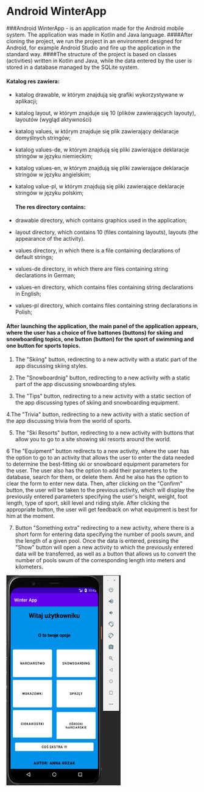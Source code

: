 # Android WinterApp
###Android WinterApp - is an application made for the Android mobile system. The application was made in Kotlin and Java language.
####After cloning the project, we run the project in an environment designed for Android, for example Android Studio and fire up the application in the standard way.
####The structure of the project is based on classes (activities) written in Kotlin and Java, while the data entered by the user is stored in a database managed by the SQLite system.

#### Katalog res zawiera:
* katalog drawable, w którym znajdują się grafiki wykorzystywane w aplikacji;
* katalog layout, w którym znajduje się 10 (plików zawierających layouty), layoutów (wygląd aktywności)
* katalog values, w którym znajduje się plik zawierający deklaracje	domyślnych stringów;
* katalog values-de, w którym znajdują się pliki zawierające deklaracje stringów w języku niemieckim;
* katalog values-en, w którym znajdują się pliki zawierające deklaracje stringów w języku angielskim;
* katalog value-pl, w którym znajdują się pliki zawierające deklaracje stringów w języku polskim;

  #### The res directory contains:
* drawable directory, which contains graphics used in the application;
* layout directory, which contains 10 (files containing layouts), layouts (the appearance of the activity).
* values directory, in which there is a file containing declarations of default strings;
* values-de directory, in which there are files containing string declarations in German;
* values-en directory, which contains files containing string declarations in English;
* values-pl directory, which contains files containing string declarations in Polish;

#### After launching the application, the main panel of the application appears, where the user has a choice of five battones (buttons) for skiing and snowboarding topics, one button (button) for the sport of swimming and one button for sports topics. 

1. The "Skiing" button, redirecting to a new activity with a static part of the app discussing skiing styles.

2. The "Snowboardnig" button, redirecting to a new activity with a static part of the app discussing snowboarding styles.

3. The "Tips" button, redirecting to a new activity with a static section of the app discussing types of skiing and snowboarding equipment.

4.The "Trivia" button, redirecting to a new activity with a static section of the app discussing trivia from the world of sports.

5. The "Ski Resorts" button, redirecting to a new activity with buttons that allow you to go to a site showing ski resorts around the world.

6 The "Equipment" button redirects to a new activity, where the user has the option to go to an activity that allows the user to enter the data needed to determine the best-fitting ski or snowboard equipment parameters for the user. The user also has the option to add their parameters to the database, search for them, or delete them. And he also has the option to clear the form to enter new data. 
Then, after clicking on the "Confirm" button, the user will be taken to the previous activity, which will display the previously entered parameters specifying the user's height, weight, foot length, type of sport, skill level and riding style. After clicking the appropriate button, the user will get feedback on what equipment is best for him at the moment. 

7. Button "Something extra" redirecting to a new activity, where there is a short form for entering data specifying the number of pools swum, and the length of a given pool. Once the data is entered, pressing the "Show" button will open a new activity to which the previously entered data will be transferred, as well as a button that allows us to convert the number of pools swum of the corresponding length into meters and kilometers.

<img src="Images/screen1.png" alt="screen1" width="300" height="550"> 
